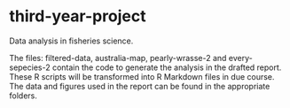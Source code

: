 # third-year-project
Data analysis in fisheries science.

The files: filtered-data, australia-map, pearly-wrasse-2 and every-sepecies-2 contain the code to
generate the analysis in the drafted report. These R scripts will be transformed into R Markdown files in due
course. The data and figures used in the report can be found in the appropriate folders.
